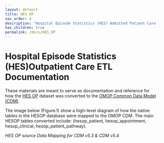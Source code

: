 ```yaml
---
layout: default
title: HES OP
nav_order: 4
description: "Hospital Episode Statistics (HES) Admitted Patient Care (APC) ETL Documentation"
has_children: true
permalink: /docs/HES_OP
---
```


# Hospital Episode Statistics (HES)Outpatient Care ETL Documentation

These materials are meant to serve as documentation and reference for how the [HES OP](https://cprd.com/sites/default/files/2022-02/Documentation_HES_OP_set21.pdf) dataset was converted to the [OMOP Common Data Model (CDM)](https://ohdsi.github.io/CommonDataModel/).

The image below (Figure.1) show a high-level diagram of how the native tables in the HESOP database were mapped to the OMOP CDM. The main HESOP tables converted include: (hesop_patient, hesop_appointment, hesop_clinical, hesop_patient_pathway).

*HES OP source Data Mapping for CDM v5.3 & CDM v5.4*
